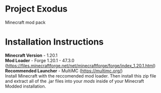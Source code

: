 # Project Exodus
Minecraft mod pack

# Installation Instructions
**Minecraft Version** - 1.20.1</br>
**Mod Loader** -  Forge 1.20.1 - 47.3.0 (https://files.minecraftforge.net/net/minecraftforge/forge/index_1.20.1.html)</br>
**Recommended Launcher** - MultiMC (https://multimc.org/)</br>
Install Minecraft with the reccomended mod loader. Then install this zip file and extract all of the .jar files into your *mods* inside of your Minecraft Modded installation. </br>
